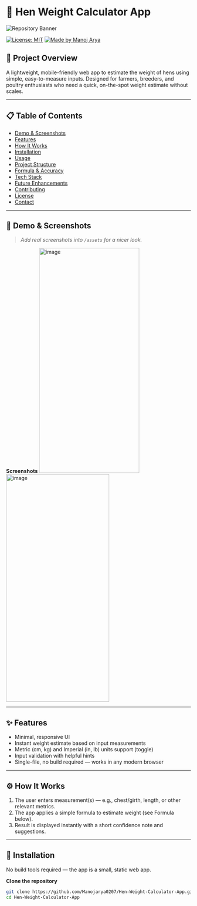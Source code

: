 # 🐔 Hen Weight Calculator App

![Repository Banner](./assets/banner.png)

[![License: MIT](https://img.shields.io/badge/License-MIT-blue.svg)](LICENSE) [![Made by Manoj Arya](https://img.shields.io/badge/author-Manoj%20Arya-orange.svg)](https://github.com/Manojarya0207)


## 🌟 Project Overview
A lightweight, mobile-friendly web app to estimate the weight of hens using simple, easy-to-measure inputs. Designed for farmers, breeders, and poultry enthusiasts who need a quick, on-the-spot weight estimate without scales.

---

## 📋 Table of Contents
- [Demo & Screenshots](#demo--screenshots)
- [Features](#features)
- [How It Works](#how-it-works)
- [Installation](#installation)
- [Usage](#usage)
- [Project Structure](#project-structure)
- [Formula & Accuracy](#formula--accuracy)
- [Tech Stack](#tech-stack)
- [Future Enhancements](#future-enhancements)
- [Contributing](#contributing)
- [License](#license)
- [Contact](#contact)

---

## 🚀 Demo & Screenshots
> _Add real screenshots into `/assets` for a nicer look._

**Screenshots**
<img width="273" height="612" alt="image" src="https://github.com/user-attachments/assets/11675684-3144-4dce-a2d2-d6ce4bcaf394" />
<img width="281" height="619" alt="image" src="https://github.com/user-attachments/assets/5d7b02ac-b1cc-4396-8d3b-63c84253a5d6" />


---

## ✨ Features
- Minimal, responsive UI  
- Instant weight estimate based on input measurements  
- Metric (cm, kg) and Imperial (in, lb) units support (toggle)  
- Input validation with helpful hints  
- Single-file, no build required — works in any modern browser  

---

## ⚙️ How It Works
1. The user enters measurement(s) — e.g., chest/girth, length, or other relevant metrics.  
2. The app applies a simple formula to estimate weight (see Formula below).  
3. Result is displayed instantly with a short confidence note and suggestions.  

---

## 🧩 Installation
No build tools required — the app is a small, static web app.

**Clone the repository**
```bash
git clone https://github.com/Manojarya0207/Hen-Weight-Calculator-App.git
cd Hen-Weight-Calculator-App
